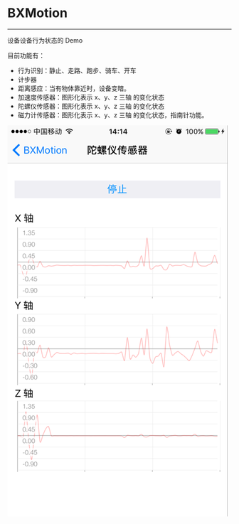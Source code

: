 # BXMotion

------

设备设备行为状态的 Demo 

目前功能有：

* 行为识别：静止、走路、跑步、骑车、开车
* 计步器
* 距离感应：当有物体靠近时，设备变暗。
* 加速度传感器：图形化表示 x、y、z 三轴 的变化状态
* 陀螺仪传感器：图形化表示 x、y、z 三轴 的变化状态
* 磁力计传感器：图形化表示 x、y、z 三轴 的变化状态，指南针功能。

![](/img.png)

